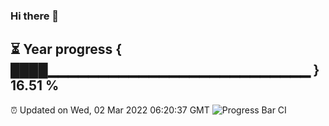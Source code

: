 ### Hi there 👋
⏳ Year progress { ████▁▁▁▁▁▁▁▁▁▁▁▁▁▁▁▁▁▁▁▁▁▁▁▁▁▁ } 16.51 %
---
⏰ Updated on Wed, 02 Mar 2022 06:20:37 GMT
![Progress Bar CI](https://github.com/liununu/liununu/workflows/Progress%20Bar%20CI/badge.svg)
